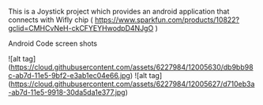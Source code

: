 This is a Joystick project which provides an android application that connects with Wifly chip 
( https://www.sparkfun.com/products/10822?gclid=CMHCvNeH-ckCFYEYHwodpD4NJgO )

Android Code screen shots

![alt tag] (https://cloud.githubusercontent.com/assets/6227984/12005630/db9bb98c-ab7d-11e5-9bf2-e3ab1ec04e66.jpg)
![alt tag] (https://cloud.githubusercontent.com/assets/6227984/12005627/d710eb3a-ab7d-11e5-9918-30da5da1e377.jpg)
